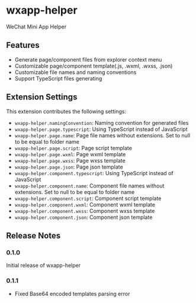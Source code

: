 # wxapp-helper

WeChat Mini App Helper

## Features

- Generate page/component files from explorer context menu
- Customizable page/component template(.js, .wxml, .wxss, .json)
- Customizable file names and naming conventions
- Support TypeScript files generating

## Extension Settings

This extension contributes the following settings:

- `wxapp-helper.namingConvention`: Naming convention for generated files
- `wxapp-helper.page.typescript`: Using TypeScript instead of JavaScript
- `wxapp-helper.page.name`: Page file names without extensions. Set to null to be equal to folder name
- `wxapp-helper.page.script`: Page script template
- `wxapp-helper.page.wxml`: Page wxml template
- `wxapp-helper.page.wxss`: Page wxss template
- `wxapp-helper.page.json`: Page json template
- `wxapp-helper.component.typescript`: Using TypeScript instead of JavaScript
- `wxapp-helper.component.name`: Component file names without extensions. Set to null to be equal to folder name
- `wxapp-helper.component.script`: Component script template
- `wxapp-helper.component.wxml`: Component wxml template
- `wxapp-helper.component.wxss`: Component wxss template
- `wxapp-helper.component.json`: Component json template

## Release Notes

### 0.1.0

Initial release of wxapp-helper

### 0.1.1

- Fixed Base64 encoded templates parsing error
